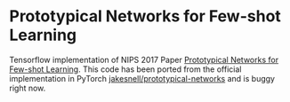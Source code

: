 # Prototypical Networks for Few-shot Learning
Tensorflow implementation of NIPS 2017 Paper [Prototypical Networks for Few-shot Learning](http://papers.nips.cc/paper/6996-prototypical-networks-for-few-shot-learning.pdf).
This code has been ported from the official implementation in PyTorch [jakesnell/prototypical-networks](https://github.com/jakesnell/prototypical-networks) and is buggy right now.

